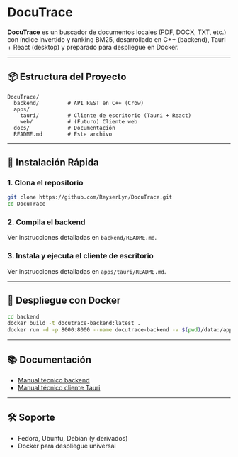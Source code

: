 # DocuTrace

**DocuTrace** es un buscador de documentos locales (PDF, DOCX, TXT, etc.) con índice invertido y ranking BM25, desarrollado en C++ (backend), Tauri + React (desktop) y preparado para despliegue en Docker.

---

## 📦 Estructura del Proyecto

```
DocuTrace/
  backend/         # API REST en C++ (Crow)
  apps/
    tauri/         # Cliente de escritorio (Tauri + React)
    web/           # (Futuro) Cliente web
  docs/            # Documentación
  README.md        # Este archivo
```

---

## 🚀 Instalación Rápida

### 1. Clona el repositorio

```bash
git clone https://github.com/ReyserLyn/DocuTrace.git
cd DocuTrace
```

### 2. Compila el backend

Ver instrucciones detalladas en `backend/README.md`.

### 3. Instala y ejecuta el cliente de escritorio

Ver instrucciones detalladas en `apps/tauri/README.md`.

---

## 🐳 Despliegue con Docker

```bash
cd backend
docker build -t docutrace-backend:latest .
docker run -d -p 8000:8000 --name docutrace-backend -v $(pwd)/data:/app/data docutrace-backend:latest
```

---

## 📚 Documentación

- [Manual técnico backend](./backend/README.md)
- [Manual técnico cliente Tauri](./apps/tauri/README.md)

---

## 🛠️ Soporte

- Fedora, Ubuntu, Debian (y derivados)
- Docker para despliegue universal


